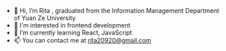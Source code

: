 - 👋 Hi, I’m Rita , graduated from the Information Management Department of Yuan Ze University
- 👀 I'm interested in frontend development
- 🌱 I’m currently learning React, JavaScript 
- 📫 You can contact me at rita20920@gmail.com


<!---
ritacc12/ritacc12 is a ✨ special ✨ repository because its `README.md` (this file) appears on your GitHub profile.
You can click the Preview link to take a look at your changes.
--->
